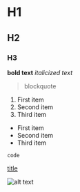 # H1
## H2
### H3
**bold text**
*italicized text*
> blockquote

1. First item
2. Second item
3. Third item

- First item
- Second item
- Third item

`code`


[title](https://www.example.com)



![alt text](image.jpg)